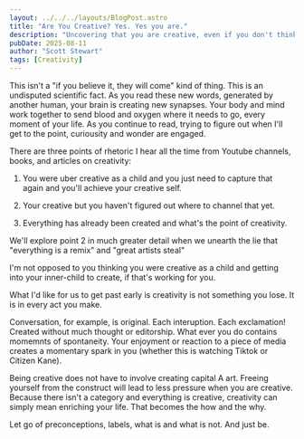 ```yaml
---
layout: ../../../layouts/BlogPost.astro
title: "Are You Creative? Yes. Yes you are."
description: "Uncovering that you are creative, even if you don't think you are."
pubDate: 2025-08-11
author: "Scott Stewart"
tags: [Creativity]
---
```


This isn't a "if you believe it, they will come" kind of thing. This is an undisputed scientific fact. As you read these new words, generated by another human, your brain is creating new synapses. Your body and mind work together to send blood and oxygen where it needs to go, every moment of your life. As you continue to read, trying to figure out when I'll get to the point, curiousity and wonder are engaged.

There are three points of rhetoric I hear all the time from Youtube channels, books, and articles on creativity:

1. You were uber creative as a child and you just need to capture that again and you'll achieve your creative self.

2. Your creative but you haven't figured out where to channel that yet.

3. Everything has already been created and what's the point of creativity.

We'll explore point 2 in much greater detail when we unearth the lie that "everything is a remix" and "great artists steal"

I'm not opposed to you thinking you were creative as a child and getting into your inner-child to create, if that's working for you.

What I'd like for us to get past early is creativity is not something you lose. It is in every act you make.

Conversation, for example, is original. Each interuption. Each exclamation! Created without much thought or editorship. What ever you do contains momemnts of spontaneity. Your enjoyment or reaction to a piece of media creates a momentary spark in you (whether this is watching Tiktok or Citizen Kane).

Being creative does not have to involve creating capital A art. Freeing yourself from the construct will lead to less pressure when you are creative. Because there isn't a category and everything is creative, creativity can simply mean enriching your life. That becomes the how and the why.

Let go of preconceptions, labels, what is and what is not. And just be.
